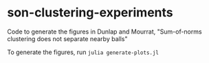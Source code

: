 # son-clustering-experiments
Code to generate the figures in Dunlap and Mourrat, "Sum-of-norms clustering does not separate nearby balls"

To generate the figures, run `julia generate-plots.jl`
